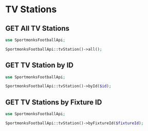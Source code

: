 # TV Stations

## GET All TV Stations

```php
use SportmonksFootballApi;

SportmonksFootballApi::tvStation()->all();
```

## GET TV Station by ID

```php
use SportmonksFootballApi;

SportmonksFootballApi::tvStation()->byId($id);
```

## GET TV Stations by Fixture ID

```php
use SportmonksFootballApi;

SportmonksFootballApi::tvStation()->byFixtureId($fixtureId);
```